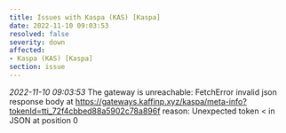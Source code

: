 ```yaml
---
title: Issues with Kaspa (KAS) [Kaspa]
date: 2022-11-10 09:03:53
resolved: false
severity: down
affected:
- Kaspa (KAS) [Kaspa]
section: issue
---
```


*2022-11-10 09:03:53* The gateway is unreachable: FetchError invalid json response body at https://gateways.kaffinp.xyz/kaspa/meta-info?tokenId=tti_72f4cbbed88a5902c78a896f reason: Unexpected token < in JSON at position 0